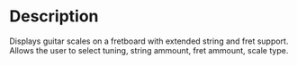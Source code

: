 # Description
Displays guitar scales on a fretboard with extended string and fret support.
Allows the user to select tuning, string ammount, fret ammount, scale type.
